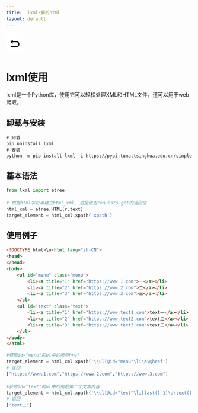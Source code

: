 ```yaml
---
title:  lxml-解析html
layout: default
---
```

[![返回](/assets/images/back.png)](../../../../2022/07/05/Python_Index.html)

# lxml使用

lxml是一个Python库，使用它可以轻松处理XML和HTML文件，还可以用于web爬取。

## 卸载与安装

```
# 卸载
pip uninstall lxml
# 安装  
python -m pip install lxml -i https://pypi.tuna.tsinghua.edu.cn/simple
```

## 基本语法

```python
from lxml import etree

# 根据html字符串建立html_xml, 这里使用requests.get的返回值
html_xml = etree.HTML(r.text)
target_element = html_xml.xpath('xpath')
```

## 使用例子

```html
<!DOCTYPE html>\n<html lang="zh-CN">
<head>
</head>
<body>
    <ul id="menu" class="menu">
        <li><a title="1" href="https://www.1.com">一</a></li>
        <li><a title="2" href="https://www.2.com">二</a></li>
        <li><a title="3" href="https://www.3.com">三</a></li>
    </ul>
    <ul id="text" class="text">
        <li><a title="1" href="https://www.text1.com">text一</a></li>
        <li><a title="2" href="https://www.text2.com">text二</a></li>
        <li><a title="3" href="https://www.text3.com">text三</a></li>
    </ul>
</body>
</html>
```

```python
#获取id="menu"的ul中的所有href
target_element = html_xml.xpath('\\ul[@id="menu"\li\a\@href')
# 返回
["https://www.1.com","https://www.2.com","https://www.3.com"]

#获取id="text"的ul中的倒数第二个文本内容
target_element = html_xml.xpath('\\ul[@id="text"\li[last()-1]\a\text()')
# 返回
["text二"]
```